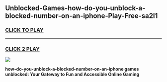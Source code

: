 
## Unblocked-Games-how-do-you-unblock-a-blocked-number-on-an-iphone-Play-Free-sa2l1
<h3>
<a href="https://premium76.site?title=how-do-you-unblock-a-blocked-number-on-an-iphone&ref=10A">CLICK TO PLAY</a></h3>
<hr>

<h3>
<a href="https://premium76.site?title=how-do-you-unblock-a-blocked-number-on-an-iphone&ref=10A">CLICK 2 PLAY</a>
  
</h3>

<a href="https://premium76.site?title=how-do-you-unblock-a-blocked-number-on-an-iphone&ref=10A"><img src="https://clearcache.store/games.png"></a>


**how-do-you-unblock-a-blocked-number-on-an-iphone games unblocked: Your Gateway to Fun and Accessible Online Gaming**
